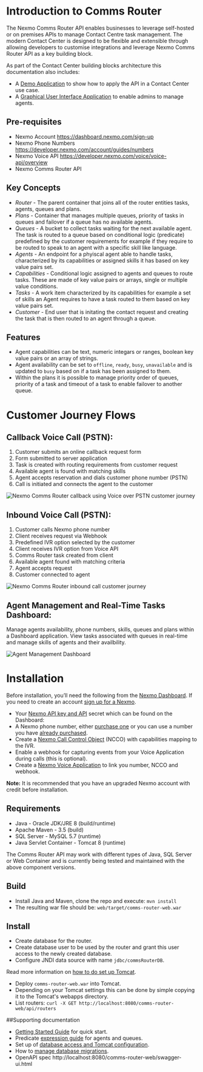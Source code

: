 # Introduction to Comms Router
The Nexmo Comms Router API enables businesses to leverage self-hosted or on premises APIs to manage Contact Centre task management. The modern Contact Center is designed to be flexible and extensible through allowing developers to customise integrations and leverage Nexmo Comms Router API as a key building block.

As part of the Contact Center building blocks architecture this documentation also includes:
* A [Demo Application](demo-application/README.md) to show how to apply the API in a Contact Center use case.
* A [Graphical User Interface Application](gui-application/README.md) to enable admins to manage agents.

## Pre-requisites
* Nexmo Account https://dashboard.nexmo.com/sign-up
* Nexmo Phone Numbers https://developer.nexmo.com/account/guides/numbers
* Nexmo Voice API https://developer.nexmo.com/voice/voice-api/overview
* Nexmo Comms Router API

## Key Concepts
* *Router* - The parent container that joins all of the router entities tasks, agents, queues and plans.
* *Plans* - Container that manages multiple queues, priority of tasks in queues and failover if a queue has no available agents.
* *Queues* - A bucket to collect tasks waiting for the next available agent. The task is routed to a queue based on conditional logic (predicate) predefined by the customer requirements for example if they require to be routed to speak to an agent with a specific skill like language.
* *Agents* - An endpoint for a phyiscal agent able to handle tasks, characterized by its capabilities or assigned skills it has based on key value pairs set.
* *Capabilities* - Conditional logic assigned to agents and queues to route tasks. These are made of key value pairs or arrays, single or multiple value conditions.
* *Tasks* - A work item characterized by its capabilities for example a set of skills an Agent requires to have a task routed to them based on key value pairs set.
* *Customer* - End user that is initating the contact request and creating the task that is then routed to an agent through a queue.
  
## Features
* Agent capabilities can be text, numeric integars or ranges, boolean key value pairs or an array of strings.
* Agent availability can be set to `offline`, `ready`, `busy`, `unavailable` and is updated to `busy` based on if a task has been assigned to them.
* Within the plans it is possible to manage priority order of queues, priority of a task and timeout of a task to enable failover to another queue.

# Customer Journey Flows

## Callback Voice Call (PSTN):
1. Customer submits an online callback request form
2. Form submitted to server application
3. Task is created with routing requirements from customer request
4. Available agent is found with matching skills
5. Agent accepts reservation and dials customer phone number (PSTN)
6. Call is initiated and connects the agent to the customer

![Nexmo Comms Router callback using Voice over PSTN customer journey](to_do.png)

## Inbound Voice Call (PSTN):
1. Customer calls Nexmo phone number
2. Client receives request via Webhook
3. Predefined IVR option selected by the customer
4. Client receives IVR option from Voice API
5. Comms Router task created from client
6. Available agent found with matching criteria
7. Agent accepts request
8. Customer connected to agent

![Nexmo Comms Router inbound call customer journey](to_do.png)

## Agent Management and Real-Time Tasks Dashboard:
Manage agents availability, phone numbers, skills, queues and plans within a Dashboard application. View tasks associated with queues in real-time and manage skills of agents and their availbility.

![Agent Management Dashboard](to_do.png)

# Installation
Before installation, you’ll need the following from the [Nexmo Dashboard](https://dashboard.nexmo.com/sign-in). If you need to create an account [sign up for a Nexmo](https://dashboard.nexmo.com/sign-up).

* Your [Nexmo API key and API](https://dashboard.nexmo.com/settings) secret which can be found on the Dashboard: 
* A Nexmo phone number, either [purchase one](https://dashboard.nexmo.com/buy-numbers) or you can use a number you have [already purchased](https://dashboard.nexmo.com/your-numbers).
* Create a [Nexmo Call Control Object](https://developer.nexmo.com/voice/voice-api/guides/ncco) (NCCO) with capabilities mapping to the IVR.
* Enable a webhook for capturing events from your Voice Application during calls (this is optional).
* Create a [Nexmo Voice Application](https://dashboard.nexmo.com/voice/create-application) to link you number, NCCO and webhook.

**Note:** It is recommended that you have an upgraded Nexmo account with credit before installation.

## Requirements
* Java - Oracle JDK/JRE 8 (build/runtime)
* Apache Maven - 3.5 (build)
* SQL Server - MySQL 5.7 (runtime)
* Java Servlet Container - Tomcat 8 (runtime)

The Comms Router API may work with different types of Java, SQL Server or Web Container and is currently being tested and maintained with the above component versions.

## Build
* Install Java and Maven, clone the repo and execute: `mvn install`
* The resulting war file should be: `web/target/comms-router-web.war`

## Install
* Create database for the router.
* Create database user to be used by the router and grant this user access to the newly created database.
* Configure JNDI data source with name `jdbc/commsRouterDB`.

Read more information on [how to do set up Tomcat](docs/ConfiguringDatabaseAccess.md).

* Deploy `comms-router-web.war` into Tomcat.
* Depending on your Tomcat settings this can be done by simple copying it to the Tomcat's webapps directory.
* List routers: `curl -X GET http://localhost:8080/comms-router-web/api/routers`

##Supporting documentation
* [Getting Started Guide](blob/master/docs/GettingStartedGuide.md) for quick start.
* Predicate [expression guide](blob/master/docs/ExpressionSyntax.md) for agents and queues.
* Set up of [database access and Tomcat configuration](blob/master/docs/ConfiguringDatabaseAccess.md).
* How to [manage database migrations](blob/master/docs/ManageDBMigrations.md).
* OpenAPI spec http://localhost:8080/comms-router-web/swagger-ui.html